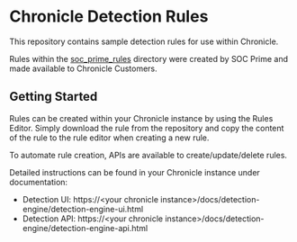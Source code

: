 # Chronicle Detection Rules

This repository contains sample detection rules for use within Chronicle.

Rules within the [soc_prime_rules](soc_prime_rules) directory were created by
SOC Prime and made available to Chronicle Customers.

## Getting Started

Rules can be created within your Chronicle instance by using the Rules Editor.
Simply download the rule from the repository and copy the content of the rule to
the rule editor when creating a new rule.

To automate rule creation, APIs are available to create/update/delete rules.

Detailed instructions can be found in your Chronicle instance under
documentation:

* Detection UI: https://&lt;your chronicle instance&gt;/docs/detection-engine/detection-engine-ui.html
* Detection API: https://&lt;your chronicle instance&gt;/docs/detection-engine/detection-engine-api.html
